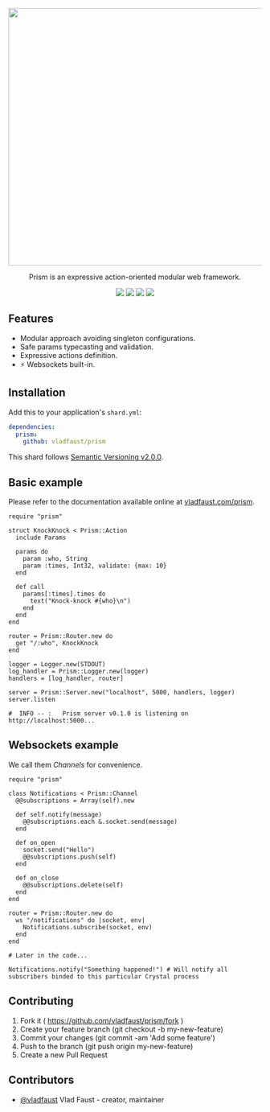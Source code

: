 <p align="center">
   <img src="https://user-images.githubusercontent.com/7955682/34328806-bc11f268-e8fa-11e7-9c7d-2c852578546f.png" width="512" />
</p>
<p align="center">
   Prism is an expressive action-oriented modular web framework.
</p>
<p align="center">
   <a href="https://crystal-lang.org/">
      <img src="https://img.shields.io/badge/built%20with-crystal-000000.svg?style=flat-square" /></a>
   <a href="https://travis-ci.org/vladfaust/prism">
      <img src="https://img.shields.io/travis/vladfaust/prism/master.svg?style=flat-square" /></a>
   <a href="https://vladfaust.com/prism">
      <img src="https://img.shields.io/badge/docs-available-brightgreen.svg?style=flat-square" /></a>
   <a href="https://github.com/vladfaust/prism/releases">
      <img src="https://img.shields.io/github/release/vladfaust/prism.svg?style=flat-square" /></a>
</p>

## Features

- Modular approach avoiding singleton configurations.
- Safe params typecasting and validation.
- Expressive actions definition.
- ⚡️ Websockets built-in.

## Installation

Add this to your application's `shard.yml`:

```yaml
dependencies:
  prism:
    github: vladfaust/prism
```

This shard follows [Semantic Versioning v2.0.0](http://semver.org/).

## Basic example

Please refer to the documentation available online at [vladfaust.com/prism](https://vladfaust.com/prism).

```crystal
require "prism"

struct KnockKnock < Prism::Action
  include Params

  params do
    param :who, String
    param :times, Int32, validate: {max: 10}
  end

  def call
    params[:times].times do
      text("Knock-knock #{who}\n")
    end
  end
end

router = Prism::Router.new do
  get "/:who", KnockKnock
end

logger = Logger.new(STDOUT)
log_handler = Prism::Logger.new(logger)
handlers = [log_handler, router]

server = Prism::Server.new("localhost", 5000, handlers, logger)
server.listen

#  INFO -- :   Prism server v0.1.0 is listening on http://localhost:5000...
```

## Websockets example

We call them *Channels* for convenience.

```crystal
require "prism"

class Notifications < Prism::Channel
  @@subscriptions = Array(self).new

  def self.notify(message)
    @@subscriptions.each &.socket.send(message)
  end

  def on_open
    socket.send("Hello")
    @@subscriptions.push(self)
  end

  def on_close
    @@subscriptions.delete(self)
  end
end

router = Prism::Router.new do
  ws "/notifications" do |socket, env|
    Notifications.subscribe(socket, env)
  end
end

# Later in the code...

Notifications.notify("Something happened!") # Will notify all subscribers binded to this particular Crystal process
```

## Contributing

1. Fork it ( https://github.com/vladfaust/prism/fork )
2. Create your feature branch (git checkout -b my-new-feature)
3. Commit your changes (git commit -am 'Add some feature')
4. Push to the branch (git push origin my-new-feature)
5. Create a new Pull Request

## Contributors

- [@vladfaust](https://github.com/vladfaust) Vlad Faust - creator, maintainer
